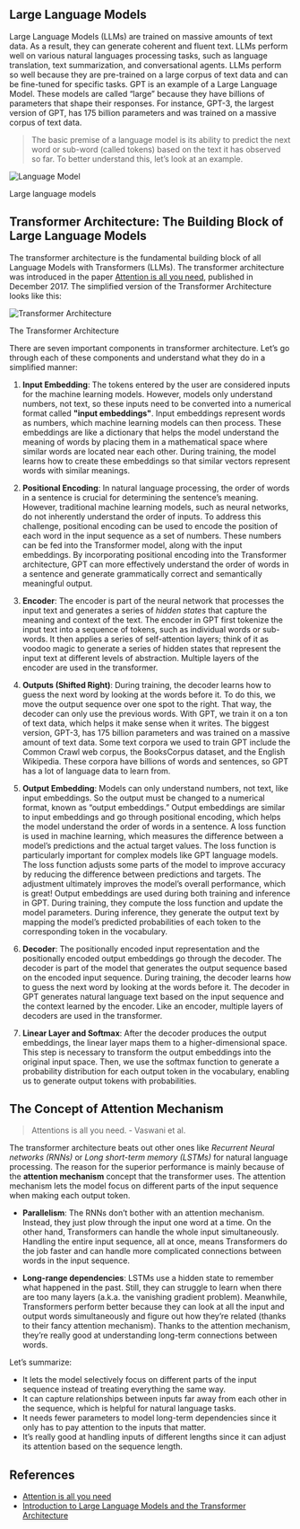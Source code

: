 ## Large Language Models

Large Language Models (LLMs) are trained on massive amounts of text data. As a result, they can generate coherent and fluent text. LLMs perform well on various natural languages processing tasks, such as language translation, text summarization, and conversational agents. LLMs perform so well because they are pre-trained on a large corpus of text data and can be fine-tuned for specific tasks. GPT is an example of a Large Language Model. These models are called “large” because they have billions of parameters that shape their responses. For instance, GPT-3, the largest version of GPT, has 175 billion parameters and was trained on a massive corpus of text data.

> The basic premise of a language model is its ability to predict the next word or sub-word (called tokens) based on the text it has observed so far. To better understand this, let’s look at an example.

![Language Model](/blog/images/introduction-to-large-language-models-and-transformer-architecture/language-model.webp)

<figcaption>Large language models</figcaption>

## Transformer Architecture: The Building Block of Large Language Models

The transformer architecture is the fundamental building block of all Language Models with Transformers (LLMs). The transformer architecture was introduced in the paper [Attention is all you need](https://arxiv.org/pdf/1706.03762.pdf), published in December 2017. The simplified version of the Transformer Architecture looks like this:

![Transformer Architecture](/blog/images/introduction-to-large-language-models-and-transformer-architecture/transformer.webp)

<figcaption>The Transformer Architecture</figcaption>

There are seven important components in transformer architecture. Let’s go through each of these components and understand what they do in a simplified manner:

1. **Input Embedding**: The tokens entered by the user are considered inputs for the machine learning models. However, models only understand numbers, not text, so these inputs need to be converted into a numerical format called **"input embeddings"**. Input embeddings represent words as numbers, which machine learning models can then process. These embeddings are like a dictionary that helps the model understand the meaning of words by placing them in a mathematical space where similar words are located near each other. During training, the model learns how to create these embeddings so that similar vectors represent words with similar meanings.

2. **Positional Encoding**: In natural language processing, the order of words in a sentence is crucial for determining the sentence’s meaning. However, traditional machine learning models, such as neural networks, do not inherently understand the order of inputs. To address this challenge, positional encoding can be used to encode the position of each word in the input sequence as a set of numbers. These numbers can be fed into the Transformer model, along with the input embeddings. By incorporating positional encoding into the Transformer architecture, GPT can more effectively understand the order of words in a sentence and generate grammatically correct and semantically meaningful output.

3. **Encoder**: The encoder is part of the neural network that processes the input text and generates a series of _hidden states_ that capture the meaning and context of the text. The encoder in GPT first tokenize the input text into a sequence of tokens, such as individual words or sub-words. It then applies a series of self-attention layers; think of it as voodoo magic to generate a series of hidden states that represent the input text at different levels of abstraction. Multiple layers of the encoder are used in the transformer.

4. **Outputs (Shifted Right)**: During training, the decoder learns how to guess the next word by looking at the words before it. To do this, we move the output sequence over one spot to the right. That way, the decoder can only use the previous words. With GPT, we train it on a ton of text data, which helps it make sense when it writes. The biggest version, GPT-3, has 175 billion parameters and was trained on a massive amount of text data. Some text corpora we used to train GPT include the Common Crawl web corpus, the BooksCorpus dataset, and the English Wikipedia. These corpora have billions of words and sentences, so GPT has a lot of language data to learn from.

5. **Output Embedding**: Models can only understand numbers, not text, like input embeddings. So the output must be changed to a numerical format, known as “output embeddings.” Output embeddings are similar to input embeddings and go through positional encoding, which helps the model understand the order of words in a sentence. A loss function is used in machine learning, which measures the difference between a model’s predictions and the actual target values. The loss function is particularly important for complex models like GPT language models. The loss function adjusts some parts of the model to improve accuracy by reducing the difference between predictions and targets. The adjustment ultimately improves the model’s overall performance, which is great! Output embeddings are used during both training and inference in GPT. During training, they compute the loss function and update the model parameters. During inference, they generate the output text by mapping the model’s predicted probabilities of each token to the corresponding token in the vocabulary.

6. **Decoder**: The positionally encoded input representation and the positionally encoded output embeddings go through the decoder. The decoder is part of the model that generates the output sequence based on the encoded input sequence. During training, the decoder learns how to guess the next word by looking at the words before it. The decoder in GPT generates natural language text based on the input sequence and the context learned by the encoder. Like an encoder, multiple layers of decoders are used in the transformer.

7. **Linear Layer and Softmax**: After the decoder produces the output embeddings, the linear layer maps them to a higher-dimensional space. This step is necessary to transform the output embeddings into the original input space. Then, we use the softmax function to generate a probability distribution for each output token in the vocabulary, enabling us to generate output tokens with probabilities.

## The Concept of Attention Mechanism

> Attentions is all you need. - Vaswani et al.

The transformer architecture beats out other ones like _Recurrent Neural networks (RNNs)_ or _Long short-term memory (LSTMs)_ for natural language processing. The reason for the superior performance is mainly because of the **attention mechanism** concept that the transformer uses. The attention mechanism lets the model focus on different parts of the input sequence when making each output token.

- **Parallelism**: The RNNs don’t bother with an attention mechanism. Instead, they just plow through the input one word at a time. On the other hand, Transformers can handle the whole input simultaneously. Handling the entire input sequence, all at once, means Transformers do the job faster and can handle more complicated connections between words in the input sequence.

- **Long-range dependencies**: LSTMs use a hidden state to remember what happened in the past. Still, they can struggle to learn when there are too many layers (a.k.a. the vanishing gradient problem). Meanwhile, Transformers perform better because they can look at all the input and output words simultaneously and figure out how they’re related (thanks to their fancy attention mechanism). Thanks to the attention mechanism, they’re really good at understanding long-term connections between words.

Let’s summarize:

- It lets the model selectively focus on different parts of the input sequence instead of treating everything the same way.
- It can capture relationships between inputs far away from each other in the sequence, which is helpful for natural language tasks.
- It needs fewer parameters to model long-term dependencies since it only has to pay attention to the inputs that matter.
- It’s really good at handling inputs of different lengths since it can adjust its attention based on the sequence length.

## References

- [Attention is all you need](https://arxiv.org/pdf/1706.03762.pdf)
- [Introduction to Large Language Models and the Transformer Architecture](https://rpradeepmenon.medium.com/introduction-to-large-language-models-and-the-transformer-architecture-534408ed7e61)
